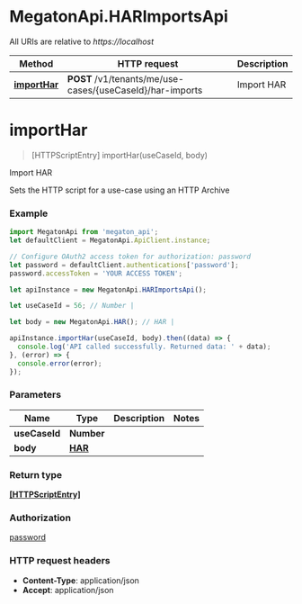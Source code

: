 # MegatonApi.HARImportsApi

All URIs are relative to *https://localhost*

Method | HTTP request | Description
------------- | ------------- | -------------
[**importHar**](HARImportsApi.md#importHar) | **POST** /v1/tenants/me/use-cases/{useCaseId}/har-imports | Import HAR


<a name="importHar"></a>
# **importHar**
> [HTTPScriptEntry] importHar(useCaseId, body)

Import HAR

Sets the HTTP script for a use-case using an HTTP Archive

### Example
```javascript
import MegatonApi from 'megaton_api';
let defaultClient = MegatonApi.ApiClient.instance;

// Configure OAuth2 access token for authorization: password
let password = defaultClient.authentications['password'];
password.accessToken = 'YOUR ACCESS TOKEN';

let apiInstance = new MegatonApi.HARImportsApi();

let useCaseId = 56; // Number | 

let body = new MegatonApi.HAR(); // HAR | 

apiInstance.importHar(useCaseId, body).then((data) => {
  console.log('API called successfully. Returned data: ' + data);
}, (error) => {
  console.error(error);
});

```

### Parameters

Name | Type | Description  | Notes
------------- | ------------- | ------------- | -------------
 **useCaseId** | **Number**|  | 
 **body** | [**HAR**](HAR.md)|  | 

### Return type

[**[HTTPScriptEntry]**](HTTPScriptEntry.md)

### Authorization

[password](../README.md#password)

### HTTP request headers

 - **Content-Type**: application/json
 - **Accept**: application/json

